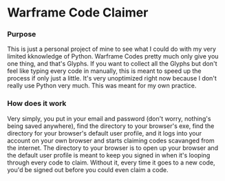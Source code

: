 # Warframe Code Claimer

### Purpose

This is just a personal project of mine to see what I could 
do with my very limited kknowledge of Python. Warframe Codes 
pretty much only give you one thing, and that's Glyphs. If 
you want to collect all the Glyphs but don't feel like typing 
every code in manually, this is meant to speed up the process 
if only just a little. It's very unoptimized right now because 
I don't really use Python very much. This was meant for my own 
practice.

### How does it work

Very simply, you put in your email and password (don't worry, 
nothing's being saved anywhere), find the directory to your 
browser's exe, find the directory for your browser's 
default user profile, and it logs into your account on your 
own browser and starts claiming codes scavanged from the 
internet. The directory to your browser is to open up your 
browser and the default user profile is meant to keep you 
signed in when it's looping through every code to claim. 
Without it, every time it goes to a new code, you'd be signed 
out before you could even claim a code.

